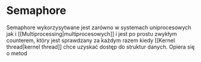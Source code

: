 # Semaphore
Semaphore wykorzysytwane jest zarówno w systemach uniprocesowych jak i [[Multiprocessing|multiprocesowych]] i jest po prostu zwykłym counterem, który jest sprawdzany za każdym razem kiedy [[Kernel thread|kernel thread]] chce uzyskać dostęp do struktur danych. Opiera się o metod